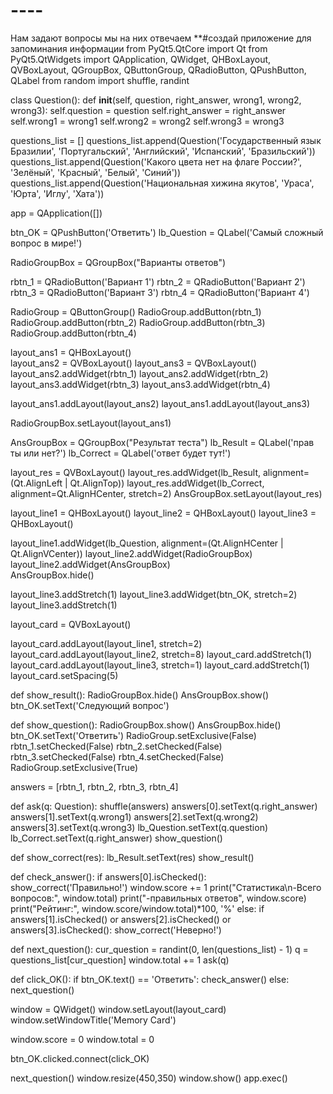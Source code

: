 # ----
Нам задают вопросы мы на них отвечаем
**#создай приложение для запоминания информации
from PyQt5.QtCore import Qt
from PyQt5.QtWidgets import QApplication, QWidget, QHBoxLayout, QVBoxLayout, QGroupBox, QButtonGroup, QRadioButton, QPushButton, QLabel
from random import shuffle, randint
 
class Question():
    def __init__(self, question, right_answer, wrong1, wrong2, wrong3):
        self.question = question
        self.right_answer = right_answer
        self.wrong1 = wrong1
        self.wrong2 = wrong2
        self.wrong3 = wrong3
 
questions_list = [] 
questions_list.append(Question('Государственный язык Бразилии', 'Португальский', 'Английский', 'Испанский', 'Бразильский'))
questions_list.append(Question('Какого цвета нет на флаге России?', 'Зелёный', 'Красный', 'Белый', 'Синий'))
questions_list.append(Question('Национальная хижина якутов', 'Ураса', 'Юрта', 'Иглу', 'Хата'))
 
app = QApplication([])
 
btn_OK = QPushButton('Ответить')
lb_Question = QLabel('Самый сложный вопрос в мире!')
 
RadioGroupBox = QGroupBox("Варианты ответов") 

rbtn_1 = QRadioButton('Вариант 1')
rbtn_2 = QRadioButton('Вариант 2')
rbtn_3 = QRadioButton('Вариант 3')
rbtn_4 = QRadioButton('Вариант 4')
 
RadioGroup = QButtonGroup() 
RadioGroup.addButton(rbtn_1)
RadioGroup.addButton(rbtn_2)
RadioGroup.addButton(rbtn_3)
RadioGroup.addButton(rbtn_4)
 
layout_ans1 = QHBoxLayout()   
layout_ans2 = QVBoxLayout() 
layout_ans3 = QVBoxLayout()
layout_ans2.addWidget(rbtn_1)
layout_ans2.addWidget(rbtn_2)
layout_ans3.addWidget(rbtn_3)
layout_ans3.addWidget(rbtn_4)
 
layout_ans1.addLayout(layout_ans2)
layout_ans1.addLayout(layout_ans3)
 
RadioGroupBox.setLayout(layout_ans1) 
 
AnsGroupBox = QGroupBox("Результат теста")
lb_Result = QLabel('прав ты или нет?')
lb_Correct = QLabel('ответ будет тут!') 
 
layout_res = QVBoxLayout()
layout_res.addWidget(lb_Result, alignment=(Qt.AlignLeft | Qt.AlignTop))
layout_res.addWidget(lb_Correct, alignment=Qt.AlignHCenter, stretch=2)
AnsGroupBox.setLayout(layout_res)
 
layout_line1 = QHBoxLayout()
layout_line2 = QHBoxLayout() 
layout_line3 = QHBoxLayout()
 
layout_line1.addWidget(lb_Question, alignment=(Qt.AlignHCenter | Qt.AlignVCenter))
layout_line2.addWidget(RadioGroupBox)   
layout_line2.addWidget(AnsGroupBox)  
AnsGroupBox.hide()
 
layout_line3.addStretch(1)
layout_line3.addWidget(btn_OK, stretch=2) 
layout_line3.addStretch(1)
 
layout_card = QVBoxLayout()
 
layout_card.addLayout(layout_line1, stretch=2)
layout_card.addLayout(layout_line2, stretch=8)
layout_card.addStretch(1)
layout_card.addLayout(layout_line3, stretch=1)
layout_card.addStretch(1)
layout_card.setSpacing(5)
 
def show_result():
    RadioGroupBox.hide()
    AnsGroupBox.show()
    btn_OK.setText('Следующий вопрос')
 
def show_question():
    RadioGroupBox.show()
    AnsGroupBox.hide()
    btn_OK.setText('Ответить')
    RadioGroup.setExclusive(False)
    rbtn_1.setChecked(False)
    rbtn_2.setChecked(False)
    rbtn_3.setChecked(False)
    rbtn_4.setChecked(False)
    RadioGroup.setExclusive(True) 
 
answers = [rbtn_1, rbtn_2, rbtn_3, rbtn_4]

 
def ask(q: Question):
    shuffle(answers) 
    answers[0].setText(q.right_answer) 
    answers[1].setText(q.wrong1)
    answers[2].setText(q.wrong2)
    answers[3].setText(q.wrong3)
    lb_Question.setText(q.question)
    lb_Correct.setText(q.right_answer) 
    show_question()
 
def show_correct(res):
    lb_Result.setText(res)
    show_result()
 
def check_answer():
    if answers[0].isChecked():
        show_correct('Правильно!')
        window.score += 1
        print("Статистика\n-Всего вопросов:", window.total)
        print("-правильных ответов", window.score)
        print("Рейтинг:", window.score/window.total)*100, '%'
    else:
        if answers[1].isChecked() or answers[2].isChecked() or answers[3].isChecked():
            show_correct('Неверно!')
 
def next_question():
    cur_question = randint(0, len(questions_list) - 1)
    q = questions_list[cur_question]
    window.total += 1
    ask(q) 
 
def click_OK():
    if btn_OK.text() == 'Ответить':
        check_answer()
    else:
        next_question()
 
window = QWidget()
window.setLayout(layout_card)
window.setWindowTitle('Memory Card')

window.score = 0
window.total = 0
 
btn_OK.clicked.connect(click_OK)

next_question()
window.resize(450,350)
window.show()
app.exec()

